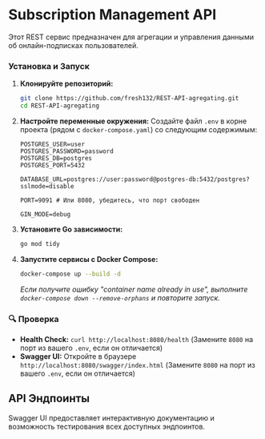 # Subscription Management API

Этот REST сервис предназначен для агрегации и управления данными об онлайн-подписках пользователей.

### Установка и Запуск

1.  **Клонируйте репозиторий:**
    ```bash
    git clone https://github.com/fresh132/REST-API-agregating.git 
    cd REST-API-agregating 
    ```

2.  **Настройте переменные окружения:**
    Создайте файл `.env` в корне проекта (рядом с `docker-compose.yaml`) со следующим содержимым:
    ```env
    POSTGRES_USER=user
    POSTGRES_PASSWORD=password
    POSTGRES_DB=postgres
    POSTGRES_PORT=5432

    DATABASE_URL=postgres://user:password@postgres-db:5432/postgres?sslmode=disable

    PORT=9091 # Или 8080, убедитесь, что порт свободен

    GIN_MODE=debug
    ```

3.  **Установите Go зависимости:**
    ```bash
    go mod tidy
    ```

4.  **Запустите сервисы с Docker Compose:**
    ```bash
    docker-compose up --build -d
    ```
    *Если получите ошибку "container name already in use", выполните `docker-compose down --remove-orphans` и повторите запуск.*

### 🔍 Проверка

-   **Health Check:** `curl http://localhost:8080/health`
    (Замените `8080` на порт из вашего `.env`, если он отличается)
-   **Swagger UI:** Откройте в браузере `http://localhost:8080/swagger/index.html`
    (Замените `8080` на порт из вашего `.env`, если он отличается)

## API Эндпоинты

Swagger UI предоставляет интерактивную документацию и возможность тестирования всех доступных эндпоинтов.
